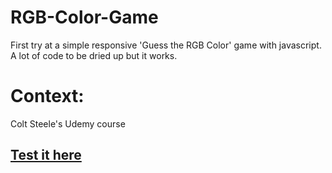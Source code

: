 # RGB-Color-Game

First try at a simple responsive 'Guess the RGB Color' game with javascript.
A lot of code to be dried up but it works.

# Context:
Colt Steele's Udemy course

## [Test it here](https://rawgit.com/JNBourrat/RGB-Color-Game/master/RGBColor1.0.html) ##
